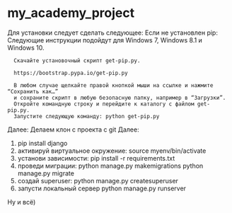 # my_academy_project
Для установки следует сделать следующее:
  Если не установлен pip:
      Следующие инструкции подойдут для Windows 7, Windows 8.1 и Windows 10.

      Скачайте установочный скрипт get-pip.py. 
      
      https://bootstrap.pypa.io/get-pip.py

      В любом случае щелкайте правой кнопкой мыши на ссылке и нажмите “Сохранить как…” 
      и сохраните скрипт в любую безопасную папку, например в “Загрузки”.
      Откройте командную строку и перейдите к каталогу с файлом get-pip.py.
      Запустите следующую команду: python get-pip.py
  Далее: 
  Делаем клон с  проекта с git
  Далее:
  1. pip install django
  2. активируй виртуальное окружение: source myenv/bin/activate
  3. установи зависимости: pip install -r requirements.txt
  4. проведи миграции: python manage.py makemigrations
                       python manage.py migrate
  5. cоздай superuser:   python manage.py createsuperuser
  5. запусти локальный сервер python manage.py runserver
  
  Ну и всё)
